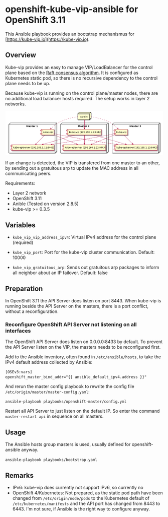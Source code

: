 # openshift-kube-vip-ansible for OpenShift 3.11

This Ansible playbook provides an bootstrap mechanismus for [https://kube-vip.io](https://kube-vip.io).

## Overview

Kube-vip provides an easy to manage VIP/LoadBalancer for the control plane based on the [Raft consensus algorithm](https://en.wikipedia.org/wiki/Raft_%28computer_science%29). It is configured as Kubernetes static pod, so there is no recursive dependency to the control plane needs to be up.

Because kube-vip is running on the control plane/master nodes, there are no additional load balancer hosts required. The setup works in layer 2 networks.

![Overview](overview.png "Overview")

If an change is detected, the VIP is transfered from one master to an other, by sending out a gratuitous arp to update the MAC address in all communicating peers. 

Requirements:
* Layer 2 network
* OpenShift 3.11
* Anible (Tested on version 2.8.5)
* kube-vip >= 0.3.5

## Variables

* `kube_vip_vip_address_ipv4`: Virtual IPv4 address for the control plane (required)

* `kube_vip_port`: Port for the kube-vip cluster communication.
  Default: 10000

* `kube_vip_gratuitous_arp`: Sends out gratuitous arp packages to inform
  all neighbor about an IP failover. Default: false

## Preparation

In OpenShift 3.11 the API Server does listen on port 8443. When kube-vip is running beside the API Server on the masters,
there is a port conflict, without a reconfiguration.

### Reconfigure OpenShift API Server not listening on all interfaces

The OpenShift API Server does listen on 0.0.0.0:8433 by default. To prevent the API Server listen on the VIP, the masters needs to be reconfigured first.

Add to the Ansible inventory, often found in `/etc/ansible/hosts`, to take the IPv4 default address collected by Ansible:
```
[OSEv3:vars]
openshift_master_bind_addr="{{ ansible_default_ipv4.address }}"
```

And rerun the master config playbook to rewrite the config file `/etc/origin/master/master-config.yaml`:
```
ansible-playbook playbooks/openshift-master/config.yml
```

Restart all API Server to just listen on the default IP. So enter the command `master-restart api` in sequence on all masters.

## Usage

The Ansible hosts group masters is used, usually defined for openshift-ansible anyway.

`ansible-playbook playbooks/bootstrap.yaml`

## Remarks

* IPv6: kube-vip does currently not support IPv6, so currently no
* OpenShift 4/Kubernetes: Not prepared, as the static pod path have been changed from `/etc/origin/node/pods` to the Kubernetes default of `/etc/kubernetes/manifests` and the API port has changed from 8443 to 6443. I'm not sure, if Ansible is the right way to configure anyway.
